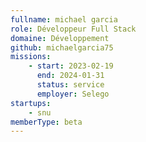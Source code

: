```yaml
---
fullname: michael garcia
role: Développeur Full Stack
domaine: Développement
github: michaelgarcia75
missions:
    - start: 2023-02-19
      end: 2024-01-31
      status: service
      employer: Selego
startups:
    - snu
memberType: beta
---
```

